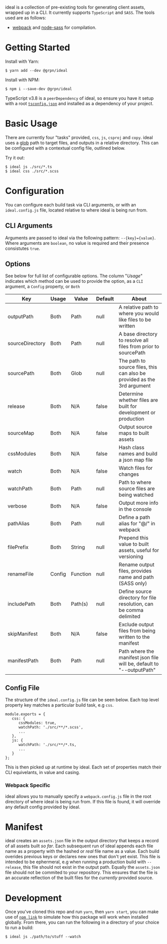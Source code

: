ideal is a collection of pre-existing tools for generating client assets, wrapped up in a CLI. It currently supports `TypeScript` and `SASS`. The tools used are as follows:

- [webpack](https://webpack.js.org/) and [node-sass](https://github.com/sass/node-sass) for compilation.

# Getting Started

Install with Yarn:

```
$ yarn add --dev @grpn/ideal
```

Install with NPM:

```
$ npm i --save-dev @grpn/ideal
```

TypeScript v3.8 is a `peerDependency` of ideal, so ensure you have it setup with a root [`tsconfig.json`](https://www.typescriptlang.org/docs/handbook/tsconfig-json.html) and installed as a dependency of your project.

# Basic Usage

There are currently four "tasks" provided, `css`, `js`, `csproj` and `copy`. ideal uses a [glob](https://www.npmjs.com/package/glob) path to target files, and outputs in a relative directory. This can be configured with a contextual config file, outlined below.

Try it out:

```
$ ideal js ./src/*.ts
$ ideal css ./src/*.scss
```

# Configuration

You can configure each build task via CLI arguments, or with an `ideal.config.js` file, located relative to where ideal is being run from.

## CLI Arguments

Arguments are passed to ideal via the following pattern: `--{key}={value}`. Where arguments are `boolean`, no value is required and their presence consistutes `true`.

## Options

See below for full list of configurable options. The column "_Usage_" indicates which method can be used to provide the option, as a `CLI` argument, a `Config` property, or `Both`

| Key             | Usage  | Value    | Default | About                                                                   |
| --------------- | ------ | -------- | ------- | ----------------------------------------------------------------------- |
| outputPath      | Both   | Path     | null    | A relative path to where you would like files to be written             |
| sourceDirectory | Both   | Path     | null    | A base directory to resolve all files from prior to sourcePath          |
| sourcePath      | Both   | Glob     | null    | The path to source files, this can also be provided as the 3rd argument |
| release         | Both   | N/A      | false   | Determine whether files are built for development or production         |
| sourceMap       | Both   | N/A      | false   | Output source maps to built assets                                      |
| cssModules      | Both   | N/A      | false   | Hash class names and build a json map file                              |
| watch           | Both   | N/A      | false   | Watch files for changes                                                 |
| watchPath       | Both   | Path     | null    | Path to where source files are being watched                            |
| verbose         | Both   | N/A      | false   | Output more info in the console                                         |
| pathAlias       | Both   | Path     | null    | Define a path alias for "@/" in webpack                                 |
| filePrefix      | Both   | String   | null    | Prepend this value to built assets, useful for versioning               |
| renameFile      | Config | Function | null    | Rename output files, provides name and path (SASS only)                 |
| includePath     | Both   | Path(s)  | null    | Define source directory for file resolution, can be comma delimited     |
| skipManifest    | Both   | N/A      | false   | Exclude output files from being written to the manifest                 |
| manifestPath    | Both   | Path     | null    | Path where the manifest json file will be, default to "--outputPath"    |

## Config File

The structure of the `ideal.config.js` file can be seen below. Each top level property key matches a particular build task, e.g `css`.

```
module.exports = {
   css: {
      cssModules: true,
      watchPath: './src/**/*.scss',
      ...
   },
   js: {
      watchPath: './src/**/*.ts,
      ...
   }
};
```

This is then picked up at runtime by ideal. Each set of properties match their CLI equivelants, in value and casing.

### Webpack Specific

ideal allows you to manually specify a `webpack.config.js` file in the root directory of where ideal is being run from. If this file is found, it will override any default config provided by ideal.

# Manifest

ideal creates an `assets.json` file in the output directory that keeps a record of all assets built _so far_. Each subsequent run of ideal appends each file name as a property with the hashed or _real_ file name as a value. Each build overides previous keys or declares new ones that don't yet exist. This file is intended to be ephermeral, e.g when running a production build with `--release`, this file should not exist in the output path. Equally the `assets.json` file should not be commited to your repository. This ensures that the file is an accurate reflection of the built files for the _currently_ provided source.

# Development

Once you've cloned this repo and run `yarn`, then `yarn start`, you can make use of [`npm link`](https://docs.npmjs.com/cli/link.html) to simulate how this package will work when installed globally. From there, you can run the following in a directory of your choice to run a build:

```
$ ideal js ./path/to/stuff --watch
```
